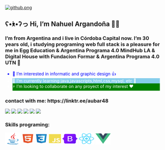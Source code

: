 [![github.png](https://i.postimg.cc/Mp1RTn8p/nahuel48.jpg)](https://postimg.cc/BjQt7Q6r)
<section>
  <h1 align="left">ʕ•́ᴥ•̀ʔっ  Hi, I’m Nahuel Argandoña 🧔🏽 </h1>
  <h3 align="left"> I’m from Argentina and i live in Córdoba Capital now. I’m 30 years old,  i studying programing web full stack is a pleasure for me in Egg Education & Argentina Programa 4.0 MindHub LA & Digital House with Fundacion Formar & Argentina Programa 4.0 UTN 🐣</h3> 
</section>
<section>
<ul>
  <li style="color: blue;">👀 I’m interested in informatic and graphic design 👍</li>
  <li style="color: white; background-color: skyblue;">👋 I’m currently learning java,javascripts,html,css,mysql, etc 🤔</li>
  <li style="color: white; background-color: green;">⚡ I’m looking to collaborate on any proyect of my interest ❤</li>
</ul>
  <h3> contact with me: https://linktr.ee/aubar48 </h3>
</section>
<section> 
  <a href="https://www.youtube.com/channel/UCv3dFEz4UJQtPJxBWl8npPg" target="_blank"><img src="https://img.shields.io/badge/YouTube-FF0000?style=for-the-badge&logo=youtube&logoColor=white" target="_blank"></a>
  <a href="https://instagram.com/Aubar48" target="_blank"><img src="https://img.shields.io/badge/-Instagram-%23E4405F?style=for-the-badge&logo=instagram&logoColor=white" target="_blank"></a>
 	<a href="https://www.twitch.tv/aubarcito" target="_blank"><img src="https://img.shields.io/badge/Twitch-9146FF?style=for-the-badge&logo=twitch&logoColor=white" target="_blank"></a>
  <a href="https://discord.gg/xwQatRBV" target="_blank"><img src="https://img.shields.io/badge/Discord-7289DA?style=for-the-badge&logo=discord&logoColor=white" target="_blank"></a> 
  <a href = "mailto:rociio.fressa@gmail.com" target="_blank"><img src="https://img.shields.io/badge/-Gmail-%23333?style=for-the-badge&logo=gmail&logoColor=white" target="_blank"></a>
  <a href="https://www.linkedin.com/in/Aubar48" target="_blank"><img src="https://img.shields.io/badge/-LinkedIn-%230077B5?style=for-the-badge&logo=linkedin&logoColor=white" target="_blank"></a> 
  <h3> Skills programing: </h3>  
</section>
<section>
  <img align="center" alt="JAVA" height="40" width="50" src="https://raw.githubusercontent.com/devicons/devicon/master/icons/java/java-original.svg">
  <img align="center" alt="HTML" height="30" width="40" src="https://raw.githubusercontent.com/devicons/devicon/master/icons/html5/html5-original.svg"> 
  <img align="center" alt="CSS" height="30" width="40" src="https://raw.githubusercontent.com/devicons/devicon/master/icons/css3/css3-original.svg"> 
  <img align="center" alt="JS" height="30" width="40" src="https://raw.githubusercontent.com/devicons/devicon/master/icons/javascript/javascript-plain.svg"> 
  <img align="center" alt="Bootstrap" height="40" width="50" src="https://raw.githubusercontent.com/devicons/devicon/master/icons/bootstrap/bootstrap-original.svg"> 
  <img align="center" alt="REACT" height="40" width="50" src="https://raw.githubusercontent.com/devicons/devicon/master/icons/react/react-original.svg">
  <img align="center" alt="VUEJS" height="40" width="50" src="https://raw.githubusercontent.com/devicons/devicon/master/icons/vuejs/vuejs-original.svg">
</section>




<!---
Nahuel Argandoña is a ✨ special ✨ repository because its `README.md` (this file) appears on your GitHub profile- 
-->

